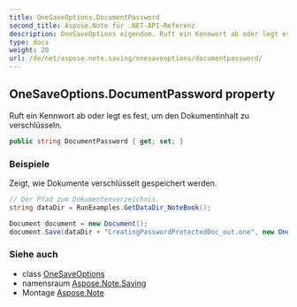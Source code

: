 ```yaml
---
title: OneSaveOptions.DocumentPassword
second_title: Aspose.Note für .NET-API-Referenz
description: OneSaveOptions eigendom. Ruft ein Kennwort ab oder legt es fest um den Dokumentinhalt zu verschlüsseln.
type: docs
weight: 20
url: /de/net/aspose.note.saving/onesaveoptions/documentpassword/
---
```

## OneSaveOptions.DocumentPassword property

Ruft ein Kennwort ab oder legt es fest, um den Dokumentinhalt zu verschlüsseln.

```csharp
public string DocumentPassword { get; set; }
```

### Beispiele

Zeigt, wie Dokumente verschlüsselt gespeichert werden.

```csharp
// Der Pfad zum Dokumentenverzeichnis.
string dataDir = RunExamples.GetDataDir_NoteBook();

Document document = new Document();
document.Save(dataDir + "CreatingPasswordProtectedDoc_out.one", new OneSaveOptions() { DocumentPassword = "pass" });
```

### Siehe auch

* class [OneSaveOptions](../)
* namensraum [Aspose.Note.Saving](../../onesaveoptions/)
* Montage [Aspose.Note](../../../)


